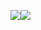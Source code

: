 <img src="https://c.tenor.com/KdtU9q5XTkEAAAAC/rainbow.gif"><img src="https://c.tenor.com/KdtU9q5XTkEAAAAC/rainbow.gif">
